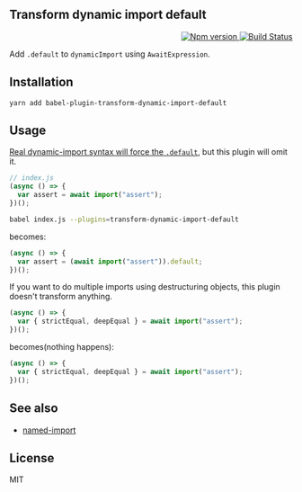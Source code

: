 Transform dynamic import default
---

<p align="right">
  <a href="https://www.npmjs.com/package/babel-plugin-transform-dynamic-import-default">
    <img alt="Npm version" src="https://badge.fury.io/js/babel-plugin-transform-dynamic-import-default.svg">
  </a>
  <a href="https://travis-ci.org/59naga/babel-plugin-transform-dynamic-import-default">
    <img alt="Build Status" src="https://travis-ci.org/59naga/babel-plugin-transform-dynamic-import-default.svg?branch=master">
  </a>
</p>

Add `.default` to `dynamicImport` using `AwaitExpression`.

Installation
---
```
yarn add babel-plugin-transform-dynamic-import-default
```

Usage
---

[Real dynamic-import syntax will force the `.default`](https://github.com/tc39/proposal-dynamic-import/issues/37), but this plugin will omit it.

```js
// index.js
(async () => {
  var assert = await import("assert");
})();
```

```bash
babel index.js --plugins=transform-dynamic-import-default
```

becomes:

```js
(async () => {
  var assert = (await import("assert")).default;
})();
```

If you want to do multiple imports using destructuring objects, this plugin doesn't transform anything.

```js
(async () => {
  var { strictEqual, deepEqual } = await import("assert");
})();
```

becomes(nothing happens):

```js
(async () => {
  var { strictEqual, deepEqual } = await import("assert");
})();
```

See also
---
* [named-import](https://github.com/59naga/named-import)

License
---
MIT

